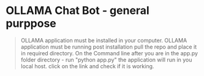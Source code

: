 # OLLAMA Chat Bot - general purppose
> OLLAMA application must be installed in your computer. OLLAMA application must be running post installation
> pull the repo and place it in required directory.
> On the Command line after you are in the app.py folder directory - run  "python app.py"
> the application will run in you local host. click on the link and check if it is working.

